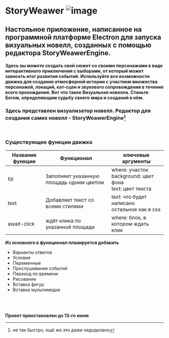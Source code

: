 # StoryWeawer ![image](https://github.com/MrRadm1r/StoryWeaver/assets/85049797/960602c0-27a1-4b2b-8535-df63f73c8d9e)

## Настольное приложение, написанное на программной платформе Electron для запуска визуальных новелл, созданных с помощью редактора StoryWeawerEngine.

#### Здесь вы можете создать свой сюжет со своими персонажами в виде интерактивного приключения с выборами, от который может зависеть итог развития событий. Используйте все возможности движка для создания атмосферной истории с участием множества персонажей, локаций, кат-сцен и звукового сопровождения в течение всего прохождения. Вот что такое Визуальная новелла. Станьте Богом, определяющим судьбу своего мира и созданий в нём.<br>

### Здесь представлен визуализатор новелл. Редактор для создания самих новелл - StoryWeawerEngine[^1]

[^1]: не так быстро, ещё же это даже недоделано

<br>

### Существующие функции движка

Название функции | Функционал | ключевые аргументы
|-|-|-|
fill | Заполняет указанную площадь одним цветом | where: участок<br>background: цвет фона<br> text: цвет текста
text | Добавляет текст со всеми стилями | text: что будет написано<br>остальное как в css
await-click | ждёт клика по указанной площади | where: блок, в котором ждать клик

__Из основного в функционал планируется добавить__
 + Варианты ответов
 + Условия
 + Переменные
 + Прослушивание событий
 + Переход по времени
 + Рисование
 + Вставка фигур
 + Вставка мультимедиа

<br><br><br>
__Проект приостановлен до 13-го июня__